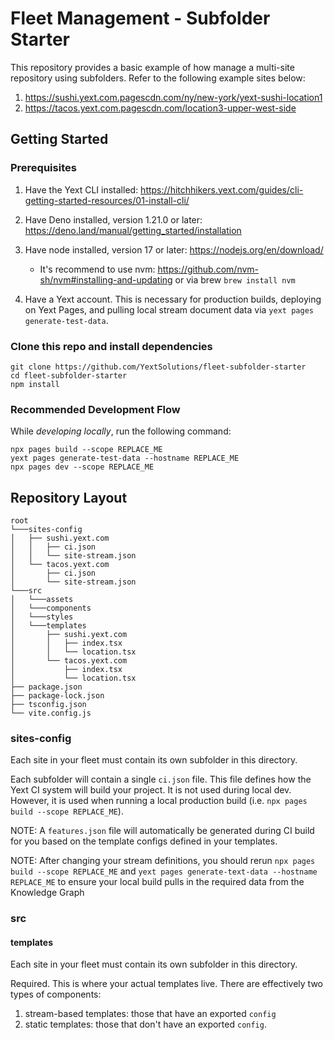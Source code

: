 # Fleet Management - Subfolder Starter

This repository provides a basic example of how manage a multi-site repository using subfolders. Refer to the following example sites below:

1. https://sushi.yext.com.pagescdn.com/ny/new-york/yext-sushi-location1
1. https://tacos.yext.com.pagescdn.com/location3-upper-west-side

## Getting Started

### Prerequisites

1. Have the Yext CLI installed: https://hitchhikers.yext.com/guides/cli-getting-started-resources/01-install-cli/
1. Have Deno installed, version 1.21.0 or later: https://deno.land/manual/getting_started/installation
1. Have node installed, version 17 or later: https://nodejs.org/en/download/

   - It's recommend to use nvm: https://github.com/nvm-sh/nvm#installing-and-updating or via brew `brew install nvm`

1. Have a Yext account. This is necessary for production builds, deploying on Yext Pages, and pulling local stream document data via `yext pages generate-test-data`.

### Clone this repo and install dependencies

```shell
git clone https://github.com/YextSolutions/fleet-subfolder-starter
cd fleet-subfolder-starter
npm install
```

### Recommended Development Flow

While _developing locally_, run the following command:

```
npx pages build --scope REPLACE_ME
yext pages generate-test-data --hostname REPLACE_ME
npx pages dev --scope REPLACE_ME
```


## Repository Layout

```
root
└───sites-config
│   ├── sushi.yext.com
│   │   ├── ci.json
│   │   └── site-stream.json
│   └── tacos.yext.com
│       ├── ci.json
│       └── site-stream.json
└───src
│   └───assets
│   └───components
│   └───styles
│   └───templates
│       ├── sushi.yext.com
│       │   ├── index.tsx
│       │   └── location.tsx
│       └── tacos.yext.com
│           ├── index.tsx
│           └── location.tsx
├── package.json
├── package-lock.json
├── tsconfig.json
└── vite.config.js
```

### sites-config

Each site in your fleet must contain its own subfolder in this directory.

Each subfolder will contain a single `ci.json` file. This file defines how the Yext CI system will build your project. It is not used during local dev. However, it is used when running a local production build (i.e. `npx pages build --scope REPLACE_ME`).

NOTE: A `features.json` file will automatically be generated during CI build for you based on the template configs defined in your templates.

NOTE: After changing your stream definitions, you should rerun `npx pages build --scope REPLACE_ME` and `yext pages generate-text-data --hostname REPLACE_ME` to ensure your local build pulls in the required data from the Knowledge Graph

### src

#### templates

Each site in your fleet must contain its own subfolder in this directory.

Required. This is where your actual templates live. There are effectively two types of components:

1. stream-based templates: those that have an exported `config`
1. static templates: those that don't have an exported `config`.